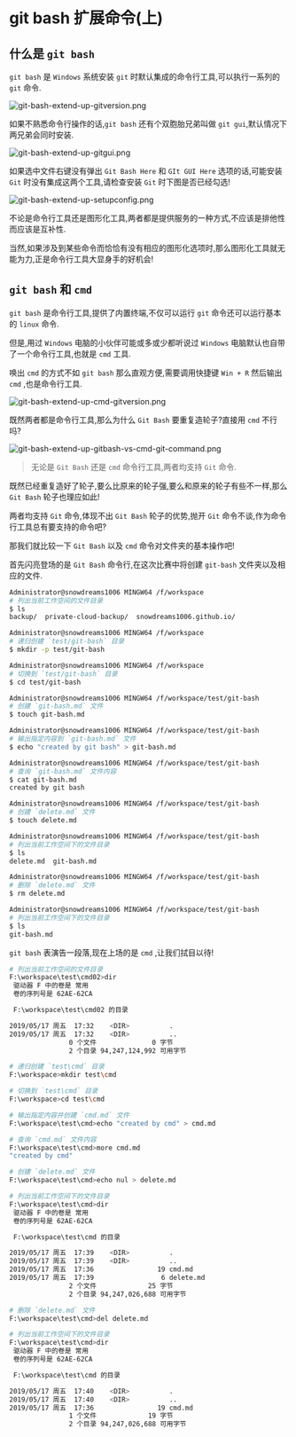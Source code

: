 # git bash 扩展命令(上)

## 什么是 `git bash`

`git bash` 是 `Windows` 系统安装 `git` 时默认集成的命令行工具,可以执行一系列的 `git` 命令.

![git-bash-extend-up-gitversion.png](../images/git-bash-extend-up-gitversion.png)

如果不熟悉命令行操作的话,`git bash` 还有个双胞胎兄弟叫做 `git gui`,默认情况下两兄弟会同时安装.

![git-bash-extend-up-gitgui.png](../images/git-bash-extend-up-gitgui.png)

如果选中文件右键没有弹出 `Git Bash Here` 和 `GIt GUI Here` 选项的话,可能安装 `Git` 时没有集成这两个工具,请检查安装 `Git` 时下图是否已经勾选!

![git-bash-extend-up-setupconfig.png](../images/git-bash-extend-up-setupconfig.png)


不论是命令行工具还是图形化工具,两者都是提供服务的一种方式,不应该是排他性而应该是互补性.

当然,如果涉及到某些命令而恰恰有没有相应的图形化选项时,那么图形化工具就无能为力,正是命令行工具大显身手的好机会!

## `git bash` 和 `cmd` 

`git bash` 是命令行工具,提供了内置终端,不仅可以运行 `git` 命令还可以运行基本的 `linux` 命令.

但是,用过 `Windows` 电脑的小伙伴可能或多或少都听说过 `Windows` 电脑默认也自带了一个命令行工具,也就是 `cmd` 工具.

唤出 `cmd` 的方式不如 `git bash` 那么直观方便,需要调用快捷键 `Win + R` 然后输出 `cmd` ,也是命令行工具.

![git-bash-extend-up-cmd-gitversion.png](../images/git-bash-extend-up-cmd-gitversion.png)

既然两者都是命令行工具,那么为什么 `Git Bash` 要重复造轮子?直接用 `cmd` 不行吗?

![git-bash-extend-up-gitbash-vs-cmd-git-command.png](../images/git-bash-extend-up-gitbash-vs-cmd-git-command.png)

> 无论是 `Git Bash` 还是 `cmd` 命令行工具,两者均支持 `Git` 命令.

既然已经重复造好了轮子,要么比原来的轮子强,要么和原来的轮子有些不一样,那么 `Git Bash` 轮子也理应如此!

两者均支持 `Git` 命令,体现不出 `Git Bash` 轮子的优势,抛开 `Git` 命令不谈,作为命令行工具总有要支持的命令吧?

那我们就比较一下 `Git Bash` 以及 `cmd` 命令对文件夹的基本操作吧!

首先闪亮登场的是 `Git Bash` 命令行,在这次比赛中将创建 `git-bash` 文件夹以及相应的文件.

```bash
Administrator@snowdreams1006 MINGW64 /f/workspace
# 列出当前工作空间的文件目录
$ ls
backup/  private-cloud-backup/  snowdreams1006.github.io/

Administrator@snowdreams1006 MINGW64 /f/workspace
# 递归创建 `test/git-bash` 目录
$ mkdir -p test/git-bash

Administrator@snowdreams1006 MINGW64 /f/workspace
# 切换到 `test/git-bash` 目录
$ cd test/git-bash

Administrator@snowdreams1006 MINGW64 /f/workspace/test/git-bash
# 创建 `git-bash.md` 文件
$ touch git-bash.md

Administrator@snowdreams1006 MINGW64 /f/workspace/test/git-bash
# 输出指定内容到 `git-bash.md` 文件
$ echo "created by git bash" > git-bash.md

Administrator@snowdreams1006 MINGW64 /f/workspace/test/git-bash
# 查询 `git-bash.md` 文件内容
$ cat git-bash.md
created by git bash

Administrator@snowdreams1006 MINGW64 /f/workspace/test/git-bash
# 创建 `delete.md` 文件
$ touch delete.md

Administrator@snowdreams1006 MINGW64 /f/workspace/test/git-bash
# 列出当前工作空间下的文件目录
$ ls
delete.md  git-bash.md

Administrator@snowdreams1006 MINGW64 /f/workspace/test/git-bash
# 删除 `delete.md` 文件
$ rm delete.md

Administrator@snowdreams1006 MINGW64 /f/workspace/test/git-bash
# 列出当前工作空间下的文件目录
$ ls
git-bash.md
```

`git bash` 表演告一段落,现在上场的是 `cmd` ,让我们拭目以待!

```bash
# 列出当前工作空间的文件目录
F:\workspace\test\cmd02>dir
 驱动器 F 中的卷是 常用
 卷的序列号是 62AE-62CA

 F:\workspace\test\cmd02 的目录

2019/05/17 周五  17:32    <DIR>          .
2019/05/17 周五  17:32    <DIR>          ..
               0 个文件              0 字节
               2 个目录 94,247,124,992 可用字节

# 递归创建 `test\cmd` 目录
F:\workspace>mkdir test\cmd

# 切换到 `test\cmd` 目录
F:\workspace>cd test\cmd

# 输出指定内容并创建 `cmd.md` 文件
F:\workspace\test\cmd>echo "created by cmd" > cmd.md

# 查询 `cmd.md` 文件内容
F:\workspace\test\cmd>more cmd.md
"created by cmd"

# 创建 `delete.md` 文件
F:\workspace\test\cmd>echo nul > delete.md

# 列出当前工作空间下的文件目录
F:\workspace\test\cmd>dir
 驱动器 F 中的卷是 常用
 卷的序列号是 62AE-62CA

 F:\workspace\test\cmd 的目录

2019/05/17 周五  17:39    <DIR>          .
2019/05/17 周五  17:39    <DIR>          ..
2019/05/17 周五  17:36                19 cmd.md
2019/05/17 周五  17:39                 6 delete.md
               2 个文件             25 字节
               2 个目录 94,247,026,688 可用字节

# 删除 `delete.md` 文件
F:\workspace\test\cmd>del delete.md

# 列出当前工作空间下的文件目录
F:\workspace\test\cmd>dir
 驱动器 F 中的卷是 常用
 卷的序列号是 62AE-62CA

 F:\workspace\test\cmd 的目录

2019/05/17 周五  17:40    <DIR>          .
2019/05/17 周五  17:40    <DIR>          ..
2019/05/17 周五  17:36                19 cmd.md
               1 个文件             19 字节
               2 个目录 94,247,026,688 可用字节

```


